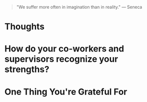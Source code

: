 
> \"We suffer more often in imagination than in reality.\" — Seneca

# Thoughts

# How do your co-workers and supervisors recognize your strengths?

# One Thing You're Grateful For

